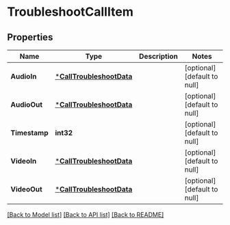 # TroubleshootCallItem

## Properties
Name | Type | Description | Notes
------------ | ------------- | ------------- | -------------
**AudioIn** | [***CallTroubleshootData**](call_troubleshoot_data.md) |  | [optional] [default to null]
**AudioOut** | [***CallTroubleshootData**](call_troubleshoot_data.md) |  | [optional] [default to null]
**Timestamp** | **int32** |  | [optional] [default to null]
**VideoIn** | [***CallTroubleshootData**](call_troubleshoot_data.md) |  | [optional] [default to null]
**VideoOut** | [***CallTroubleshootData**](call_troubleshoot_data.md) |  | [optional] [default to null]

[[Back to Model list]](../README.md#documentation-for-models) [[Back to API list]](../README.md#documentation-for-api-endpoints) [[Back to README]](../README.md)

